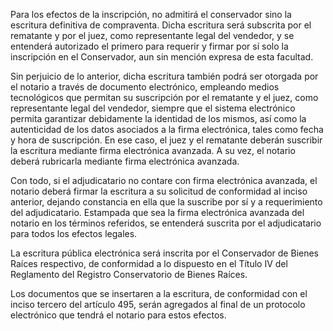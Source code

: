 Para los efectos de la inscripción, no admitirá el conservador sino la escritura definitiva de compraventa. Dicha escritura será subscrita por el rematante y por el juez, como representante legal del vendedor, y se entenderá autorizado el primero para requerir y firmar por sí solo la inscripción en el Conservador, aun sin mención expresa de esta facultad.

Sin perjuicio de lo anterior, dicha escritura también podrá ser otorgada por el notario a través de documento electrónico, empleando medios tecnológicos que permitan su suscripción por el rematante y el juez, como representante legal del vendedor, siempre que el sistema electrónico permita garantizar debidamente la identidad de los mismos, así como la autenticidad de los datos asociados a la firma electrónica, tales como fecha y hora de suscripción. En ese caso, el juez y el rematante deberán suscribir la escritura mediante firma electrónica avanzada. A su vez, el notario deberá rubricarla mediante firma electrónica avanzada.

Con todo, si el adjudicatario no contare con firma electrónica avanzada, el notario deberá firmar la escritura a su solicitud de conformidad al inciso anterior, dejando constancia en ella que la suscribe por sí y a requerimiento del adjudicatario. Estampada que sea la firma electrónica avanzada del notario en los términos referidos, se entenderá suscrita por el adjudicatario para todos los efectos legales.

La escritura pública electrónica será inscrita por el Conservador de Bienes Raíces respectivo, de conformidad a lo dispuesto en el Título IV del Reglamento del Registro Conservatorio de Bienes Raíces.

Los documentos que se insertaren a la escritura, de conformidad con el inciso tercero del artículo 495, serán agregados al final de un protocolo electrónico que tendrá el notario para estos efectos.